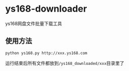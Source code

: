 ys168-downloader
====

ys168网盘文件批量下载工具


## 使用方法

```shell
python ys168.py http://xxx.ys168.com
```

运行结束后所有文件都放到`/ys168_downloaded/xxx`目录里了